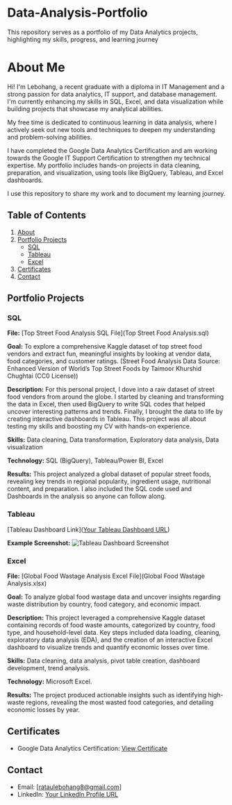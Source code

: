 # Data-Analysis-Portfolio
This repository serves as a portfolio of my Data Analytics projects, highlighting my skills, progress, and learning journey 

# About Me

Hi! I'm Lebohang, a recent graduate with a diploma in IT Management and a strong passion for data analytics, IT support, and database management. I'm currently enhancing my skills in SQL, Excel, and data visualization while building projects that showcase my analytical abilities.

My free time is dedicated to continuous learning in data analysis, where I actively seek out new tools and techniques to deepen my understanding and problem-solving abilities. 

I have completed the Google Data Analytics Certification and am working towards the Google IT Support Certification to strengthen my technical expertise. My portfolio includes hands-on projects in data cleaning, preparation, and visualization, using tools like BigQuery, Tableau, and Excel dashboards.

I use this repository to share my work and to document my learning journey.

## Table of Contents

1.  [About](#about-me)
2.  [Portfolio Projects](#portfolio-projects)
    * [SQL](#sql)
    * [Tableau](#tableau)
    * [Excel](#excel)
3.  [Certificates](#certificates)
4.  [Contact](#contact)

## Portfolio Projects

### SQL

**File:** [Top Street Food Analysis SQL File](Top Street Food Analysis.sql)

**Goal:** To explore a comprehensive Kaggle dataset of top street food vendors and extract fun, meaningful insights by looking at vendor data, food categories, and customer ratings. (Street Food Analysis Data Source: Enhanced Version of World’s Top Street Foods by Taimoor Khurshid Chughtai (CC0 License))

**Description:** For this personal project, I dove into a raw dataset of street food vendors from around the globe. I started by cleaning and transforming the data in Excel, then used BigQuery to write SQL codes that helped uncover interesting patterns and trends. Finally, I brought the data to life by creating interactive dashboards in Tableau. This project was all about testing my skills and boosting my CV with hands-on experience.

**Skills:** Data cleaning, Data transformation, Exploratory data analysis, Data visualization

**Technology:** SQL (BigQuery), Tableau/Power BI, Excel

**Results:** This project analyzed a global dataset of popular street foods, revealing key trends in regional popularity, ingredient usage, nutritional content, and preparation. I also included the SQL code used and Dashboards in the analysis so anyone can follow along.

### Tableau

[Tableau Dashboard Link]([Your Tableau Dashboard URL](https://public.tableau.com/views/TopStreetFoods/StreetFoodDash?:language=en-US&:sid=&:redirect=auth&:display_count=n&:origin=viz_share_link))

**Example Screenshot:**
![Tableau Dashboard Screenshot](Street_food_dashboard.png)

### Excel

**File:** [Global Food Wastage Analysis Excel File](Global Food Wastage Analysis.xlsx)

**Goal:** To analyze global food wastage data and uncover insights regarding waste distribution by country, food category, and economic impact.

**Description:** This project leveraged a comprehensive Kaggle dataset containing records of food waste amounts, categorized by country, food type, and household-level data. Key steps included data loading, cleaning, exploratory data analysis (EDA), and the creation of an interactive Excel dashboard to visualize trends and quantify economic losses over time.

**Skills:** Data cleaning, data analysis, pivot table creation, dashboard development, trend analysis.

**Technology:** Microsoft Excel.

**Results:** The project produced actionable insights such as identifying high-waste regions, revealing the most wasted food categories, and detailing economic losses by year.


## Certificates

* Google Data Analytics Certification: [View Certificate](https://coursera.org/share/823b1543a47d3be09a2fe1f8f83628fb)

## Contact

* Email: [rataulebohang8@gmail.com]
* LinkedIn: [Your LinkedIn Profile URL](linkedin.com/in/lebohang-r-16067124b)
